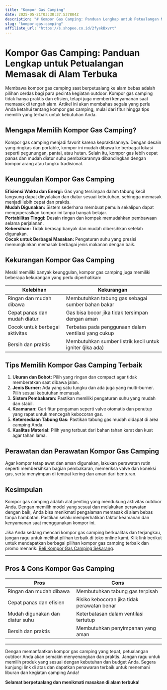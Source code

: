 ```yaml
---
title: "Kompor Gas Camping"
date: 2025-05-21T03:30:37.537804Z
description: "# Kompor Gas Camping: Panduan Lengkap untuk Petualangan Memasak di Alam Terbuka..."
slug: "kompor-gas-camping"
affiliate_url: "https://s.shopee.co.id/2fyekBxvrt"
---
```

# Kompor Gas Camping: Panduan Lengkap untuk Petualangan Memasak di Alam Terbuka

Membawa kompor gas camping saat berpetualang ke alam bebas adalah pilihan cerdas bagi para pecinta kegiatan outdoor. Kompor gas camping tidak hanya praktis dan efisien, tetapi juga memberi kenyamanan saat memasak di tengah alam. Artikel ini akan membahas segala yang perlu Anda ketahui tentang kompor gas camping, mulai dari fitur hingga tips memilih yang terbaik untuk kebutuhan Anda.

## Mengapa Memilih Kompor Gas Camping?

Kompor gas camping menjadi favorit karena kepraktisannya. Dengan desain yang ringkas dan portable, kompor ini mudah dibawa ke berbagai lokasi seperti pegunungan, pantai, atau hutan. Selain itu, kompor gas lebih cepat panas dan mudah diatur suhu pembakarannya dibandingkan dengan kompor arang atau tungku tradisional.

## Keunggulan Kompor Gas Camping

**Efisiensi Waktu dan Energi:** Gas yang tersimpan dalam tabung kecil langsung dapat dinyalakan dan diatur sesuai kebutuhan, sehingga memasak menjadi lebih cepat dan praktis.  
**Mudah Digunakan:** Sistem sederhana membuat pemula sekalipun dapat mengoperasikan kompor ini tanpa banyak belajar.  
**Portabilitas Tinggi:** Desain ringan dan kompak memudahkan pembawaan selama perjalanan.  
**Kebersihan:** Tidak berasap banyak dan mudah dibersihkan setelah digunakan.  
**Cocok untuk Berbagai Masakan:** Pengaturan suhu yang presisi memungkinkan memasak berbagai jenis makanan dengan baik.

## Kekurangan Kompor Gas Camping

Meski memiliki banyak keunggulan, kompor gas camping juga memiliki beberapa kekurangan yang perlu diperhatikan:

| Kelebihan                         | Kekurangan                                              |
|----------------------------------|--------------------------------------------------------|
| Ringan dan mudah dibawa        | Membutuhkan tabung gas sebagai sumber bahan bakar     |
| Cepat panas dan mudah diatur    | Gas bisa bocor jika tidak tersimpan dengan aman        |
| Cocok untuk berbagai aktivitas | Terbatas pada penggunaan dalam ventilasi yang cukup   |
| Bersih dan praktis             | Membutuhkan sumber listrik kecil untuk igniter (jika ada) |

## Tips Memilih Kompor Gas Camping Terbaik

1. **Ukuran dan Bobot:** Pilih yang ringan dan compact agar tidak memberatkan saat dibawa jalan.  
2. **Jenis Burner:** Ada yang satu tungku dan ada juga yang multi-burner. Pilih sesuai kebutuhan memasak.  
3. **Sistem Pembakaran:** Pastikan memiliki pengaturan suhu yang mudah dan stabil.  
4. **Keamanan:** Cari fitur pengaman seperti valve otomatis dan penutup yang rapat untuk mencegah kebocoran gas.  
5. **Ketersediaan Tabung Gas:** Pastikan tabung gas mudah didapat di area camping Anda.  
6. **Kualitas Material:** Pilih yang terbuat dari bahan tahan karat dan kuat agar tahan lama.

## Perawatan dan Perawatan Kompor Gas Camping

Agar kompor tetap awet dan aman digunakan, lakukan perawatan rutin seperti membersihkan bagian pembakaran, memeriksa valve dan koneksi gas, serta menyimpan di tempat kering dan aman dari benturan.

## Kesimpulan

Kompor gas camping adalah alat penting yang mendukung aktivitas outdoor Anda. Dengan memilih model yang sesuai dan melakukan perawatan dengan baik, Anda bisa menikmati pengalaman memasak di alam bebas tanpa hambatan. Pastikan selalu memperhatikan faktor keamanan dan kenyamanan saat menggunakan kompor ini.

Jika Anda sedang mencari kompor gas camping berkualitas dan terjangkau, jangan ragu untuk melihat pilihan terbaik di toko online kami. Klik link berikut untuk mendapatkan berbagai pilihan kompor gas camping terbaik dan promo menarik: [Beli Kompor Gas Camping Sekarang](https://s.shopee.co.id/2fyekBxvrt).

---

## Pros & Cons Kompor Gas Camping

| **Pros**                                      | **Cons**                                |
|----------------------------------------------|----------------------------------------|
| Ringan dan mudah dibawa                     | Membutuhkan tabung gas terpisah       |
| Cepat panas dan efisien                     | Risiko kebocoran jika tidak perawatan benar |
| Mudah digunakan dan diatur suhu             | Keterbatasan dalam ventilasi tertutup |
| Bersih dan praktis                          | Membutuhkan penyimpanan yang aman     |

---

Dengan memanfaatkan kompor gas camping yang tepat, petualangan outdoor Anda akan semakin menyenangkan dan praktis. Jangan ragu untuk memilih produk yang sesuai dengan kebutuhan dan budget Anda. Segera kunjungi link di atas dan dapatkan penawaran terbaik untuk menemani liburan dan kegiatan camping Anda!

**Selamat berpetualang dan menikmati masakan di alam terbuka!**